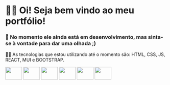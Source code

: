 <h1 align="left">🙋‍♂️ Oi! Seja bem vindo ao meu portfólio!</h1>

<h3 align="left">🙇 No momento ele ainda está em desenvolvimento, mas sinta-se à vontade para dar uma olhada ;)</h3>

<p align="left">👨‍💻 As tecnologias que estou utilizando até o momento são: HTML, CSS, JS, REACT, MUI e BOOTSTRAP.</p>

<div align="left">
    <img src="https://cdn.jsdelivr.net/gh/devicons/devicon/icons/html5/html5-original.svg" height="40" width="52"/>
    <img src="https://cdn.jsdelivr.net/gh/devicons/devicon/icons/css3/css3-original.svg" height="40" width="52"/>
    <img src="https://cdn.jsdelivr.net/gh/devicons/devicon/icons/javascript/javascript-original.svg" height="40" width="52"/>
    <img src="https://cdn.jsdelivr.net/gh/devicons/devicon/icons/react/react-original.svg" height="40" width="52"/>
    <img src="https://cdn.jsdelivr.net/gh/devicons/devicon/icons/materialui/materialui-original.svg" height="40" width="52" />
    <img src="https://cdn.jsdelivr.net/gh/devicons/devicon/icons/bootstrap/bootstrap-original.svg" height="40" width="52" />
</div>
